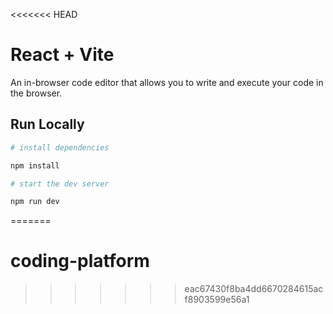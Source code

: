 <<<<<<< HEAD
# React + Vite

An in-browser code editor that allows you to write and execute your code in the browser.

## Run Locally

```bash
# install dependencies

npm install

# start the dev server

npm run dev
```
=======
# coding-platform

>>>>>>> eac67430f8ba4dd6670284615acf8903599e56a1
